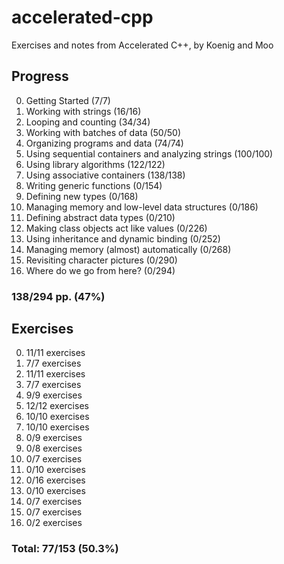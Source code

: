 accelerated-cpp
===============

Exercises and notes from Accelerated C++, by Koenig and Moo

## Progress

0. Getting Started (7/7)
1. Working with strings (16/16)
2. Looping and counting (34/34)
3. Working with batches of data (50/50)
4. Organizing programs and data (74/74)
5. Using sequential containers and analyzing strings (100/100)
6. Using library algorithms (122/122)
7. Using associative containers (138/138)
8. Writing generic functions (0/154)
9. Defining new types (0/168)
10. Managing memory and low-level data structures (0/186)
11. Defining abstract data types (0/210)
12. Making class objects act like values (0/226)
13. Using inheritance and dynamic binding (0/252)
14. Managing memory (almost) automatically (0/268)
15. Revisiting character pictures (0/290)
16. Where do we go from here? (0/294)

### 138/294 pp. (47%)


## Exercises

0. 11/11 exercises
1. 7/7 exercises
2. 11/11 exercises
3. 7/7 exercises
4. 9/9 exercises
5. 12/12 exercises
6. 10/10 exercises
7. 10/10 exercises
8. 0/9 exercises
9. 0/8 exercises
10. 0/7 exercises
11. 0/10 exercises
12. 0/16 exercises
13. 0/10 exercises
14. 0/7 exercises
15. 0/7 exercises
16. 0/2 exercises

### Total: 77/153 (50.3%)

